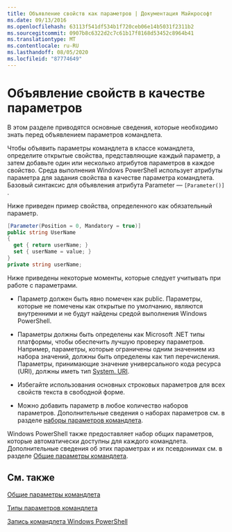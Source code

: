 ```yaml
---
title: Объявление свойств как параметров | Документация Майкрософт
ms.date: 09/13/2016
ms.openlocfilehash: 63113f541df534b1f720ceb06e14b5031f2311b2
ms.sourcegitcommit: 0907b8c6322d2c7c61b17f8168d53452c8964b41
ms.translationtype: MT
ms.contentlocale: ru-RU
ms.lasthandoff: 08/05/2020
ms.locfileid: "87774649"
---
```

# <a name="declaring-properties-as-parameters"></a>Объявление свойств в качестве параметров

В этом разделе приводятся основные сведения, которые необходимо знать перед объявлением параметров командлета.

Чтобы объявить параметры командлета в классе командлета, определите открытые свойства, представляющие каждый параметр, а затем добавьте один или несколько атрибутов параметров в каждое свойство. Среда выполнения Windows PowerShell использует атрибуты параметра для задания свойства в качестве параметра командлета. Базовый синтаксис для объявления атрибута Parameter — `[Parameter()]` .

Ниже приведен пример свойства, определенного как обязательный параметр.

```csharp
[Parameter(Position = 0, Mandatory = true)]
public string UserName
{
  get { return userName; }
  set { userName = value; }
}
private string userName;
```

Ниже приведены некоторые моменты, которые следует учитывать при работе с параметрами.

- Параметр должен быть явно помечен как public. Параметры, которые не помечены как открытые по умолчанию, являются внутренними и не будут найдены средой выполнения Windows PowerShell.

- Параметры должны быть определены как Microsoft .NET типы платформы, чтобы обеспечить лучшую проверку параметров. Например, параметры, которые ограничены одним значением из набора значений, должны быть определены как тип перечисления. Параметры, принимающие значение универсального кода ресурса (URI), должны иметь тип [System. URI](/dotnet/api/System.Uri).

- Избегайте использования основных строковых параметров для всех свойств текста в свободной форме.

- Можно добавить параметр в любое количество наборов параметров. Дополнительные сведения о наборах параметров см. в разделе [наборы параметров командлета](./cmdlet-parameter-sets.md).

Windows PowerShell также предоставляет набор общих параметров, которые автоматически доступны для каждого командлета. Дополнительные сведения об этих параметрах и их псевдонимах см. в разделе [Общие параметры командлета](./common-parameter-names.md).

## <a name="see-also"></a>См. также

[Общие параметры командлета](./common-parameter-names.md)

[Типы параметров командлета](./types-of-cmdlet-parameters.md)

[Запись командлета Windows PowerShell](./writing-a-windows-powershell-cmdlet.md)
